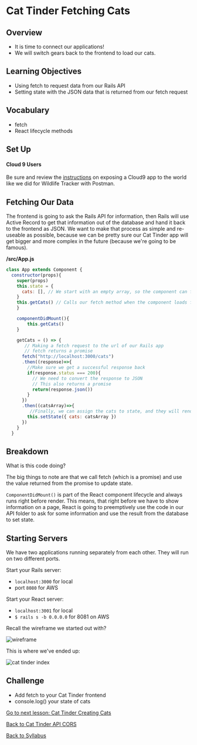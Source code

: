 # Cat Tinder Fetching Cats

## Overview
- It is time to connect our applications!
- We will switch gears back to the frontend to load our cats.

## Learning Objectives
- Using fetch to request data from our Rails API
- Setting state with the JSON data that is returned from our fetch request

## Vocabulary
- fetch
- React lifecycle methods

## Set Up

#### Cloud 9 Users
Be sure and review the [instructions](../../Rails-C&V/postman.md) on exposing a Cloud9 app to the world like we did for Wildlife Tracker with Postman.

## Fetching Our Data
The frontend is going to ask the Rails API for information, then Rails will use Active Record to get that information out of the database and hand it back to the frontend as JSON. We want to make that process as simple and re-useable as possible, because we can be pretty sure our Cat Tinder app will get bigger and more complex in the future (because we're going to be famous).

**/src/App.js**
```javascript
class App extends Component {
  constructor(props){
    super(props)
    this.state = {
      cats: [], // We start with an empty array, so the component can finish rendering before we make our fetch request
    }
    this.getCats() // Calls our fetch method when the component loads for the first time
    }

    componentDidMount(){
    	this.getCats()
    }

    getCats = () => {
       // Making a fetch request to the url of our Rails app
       // fetch returns a promise
      fetch("http://localhost:3000/cats")
      .then((response)=>{
        //Make sure we get a successful response back
        if(response.status === 200){
          // We need to convert the response to JSON
          // This also returns a promise
          return(response.json())  
        }
      })
      .then((catsArray)=>{
         //Finally, we can assign the cats to state, and they will render
        this.setState({ cats: catsArray })
      })
    }
  }
```

## Breakdown

What is this code doing?

The big things to note are that we call fetch (which is a promise) and use the value returned from the promise to update state.

`ComponentDidMount()` is part of the React component lifecycle and always runs right before render. This means, that right before we have to show information on a page, React is going to preemptively use the code in our API folder to ask for some information and use the result from the database to set state.

## Starting Servers
We have two applications running separately from each other. They will run on two different ports.

Start your Rails server:
  - `localhost:3000` for local
  -  port `8080` for AWS

Start your React server:
- `localhost:3001` for local
- `$ rails s -b 0.0.0.0` for 8081 on AWS

Recall the wireframe we started out with?

![wireframe](https://s3.amazonaws.com/learn-site/curriculum/cat-tinder/cat-tinder-wireframe.png)

This is where we've ended up:

![cat tinder index](https://s3.amazonaws.com/learn-site/curriculum/cat-tinder/cat-tinder-index.png)

## Challenge
- Add fetch to your Cat Tinder frontend
- console.log() your state of cats

[Go to next lesson: Cat Tinder Creating Cats](./cat-form.md)

[Back to Cat Tinder API CORS](../backend/CORS.md)

[Back to Syllabus](../../README.md)
